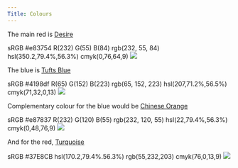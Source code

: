 ```yaml
---
Title: Colours
---
```


The main red is [Desire](https://www.color-name.com/hex/e93653)

sRGB
#e83754
R(232) G(55) B(84)
rgb(232, 55, 84)
hsl(350.2,79.4%,56.3%)
cmyk(0,76,64,9)
![](https://www.color-name.com/color-image?c=e83754&square&tx)

The blue is [Tufts Blue](https://www.color-name.com/hex/4198df)

sRGB
#4198df
R(65) G(152) B(223)
rgb(65, 152, 223)
hsl(207,71.2%,56.5%)
cmyk(71,32,0,13)
![](https://www.color-name.com/color-image?c=4198df&square&tx)


Complementary colour for the blue would be [Chinese Orange](https://www.color-name.com/hex/e87837)

sRGB
#e87837
R(232) G(120) B(55)
rgb(232, 120, 55)
hsl(22,79.4%,56.3%)
cmyk(0,48,76,9)
![](https://www.color-name.com/color-image?c=e87837&square&tx)

And for the red, [Turquoise](https://www.color-name.com/hex/37e8cb)

sRGB
#37E8CB
hsl(170.2,79.4%.56.3%)
rgb(55,232,203)
cmyk(76,0,13,9)
![](https://www.color-name.com/color-image?c=37E8CB&square&tx)
